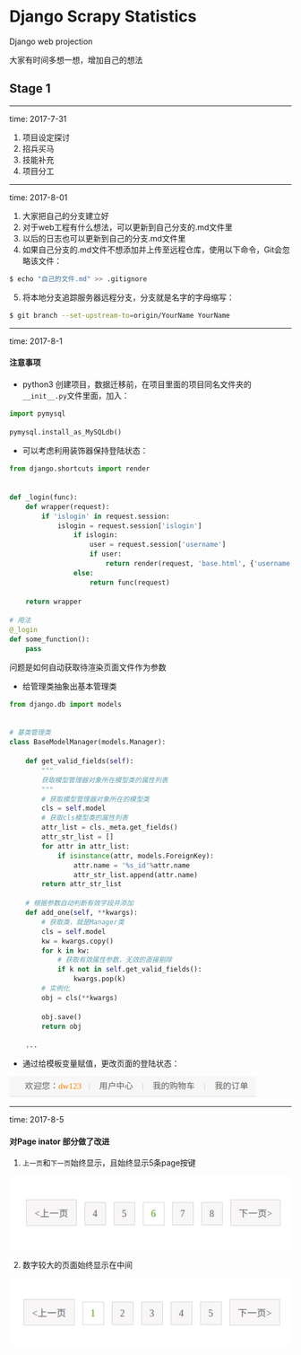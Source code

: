 # Django Scrapy Statistics 
Django web projection

大家有时间多想一想，增加自己的想法

## Stage 1
---
time: 2017-7-31

1. 项目设定探讨
2. 招兵买马
3. 技能补充
4. 项目分工
---
time: 2017-8-01

1. 大家把自己的分支建立好
2. 对于web工程有什么想法，可以更新到自己分支的.md文件里
3. 以后的日志也可以更新到自己的分支.md文件里
4. 如果自己分支的.md文件不想添加并上传至远程仓库，使用以下命令，Git会忽略该文件：
```bash
$ echo "自己的文件.md" >> .gitignore
```
5. 将本地分支追踪服务器远程分支，分支就是名字的字母缩写：
```bash
$ git branch --set-upstream-to=origin/YourName YourName
```
---
time: 2017-8-1

#### 注意事项
- python3 创建项目，数据迁移前，在项目里面的项目同名文件夹的`__init__.py`文件里面，加入：

```python
import pymysql

pymysql.install_as_MySQLdb()
```
- 可以考虑利用装饰器保持登陆状态：
```python
from django.shortcuts import render


def _login(func):
    def wrapper(request):
        if 'islogin' in request.session:
            islogin = request.session['islogin']
                if islogin:
                    user = request.session['username']
                    if user:
                        return render(request, 'base.html', {'username':user})
                else:
                    return func(request)

    return wrapper

# 用法
@_login
def some_function():
    pass

```
问题是如何自动获取待渲染页面文件作为参数
- 给管理类抽象出基本管理类
```python
from django.db import models


# 基类管理类
class BaseModelManager(models.Manager):

    def get_valid_fields(self):
        """
        获取模型管理器对象所在模型类的属性列表
        """
        # 获取模型管理器对象所在的模型类
        cls = self.model
        # 获取cls模型类的属性列表
        attr_list = cls._meta.get_fields()
        attr_str_list = []
        for attr in attr_list:
            if isinstance(attr, models.ForeignKey):
                attr.name = '%s_id'%attr.name
                attr_str_list.append(attr.name)
        return attr_str_list
                
    # 根据参数自动判断有效字段并添加
    def add_one(self, **kwargs):
        # 获取类，就是Manager类
        cls = self.model
        kw = kwargs.copy()
        for k in kw:
            # 获取有效属性参数，无效的直接剔除
            if k not in self.get_valid_fields():
                kwargs.pop(k)
        # 实例化
        obj = cls(**kwargs)

        obj.save()
        return obj

    ...
```
- 通过给模板变量赋值，更改页面的登陆状态：

![Alt text](./pics/login.png "login")

---
time: 2017-8-5

#### 对Page inator 部分做了改进
1. `上一页`和`下一页`始终显示，且始终显示5条page按键


![Alt text](./pics/pageinator2.png "")

2. 数字较大的页面始终显示在中间

![Alt text](./pics/pageinator3.png "")

